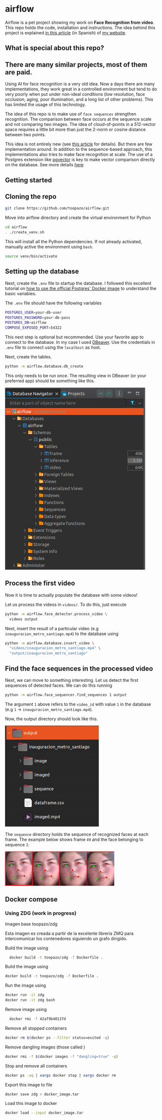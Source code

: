 # airflow

Airflow is a pet project showing my work on **Face Recognition from video**. This repo holds the code, installation and instructions. The idea behind this project is explained [in this article](https://toopazo.github.io/face-recognition-challenge/) (in Spanish) of [my website](https://toopazo.github.io).

## What is special about this repo?

There are many similar projects, most of them are paid.
- 

Using AI for face recognition is a very old idea. Now a days there are many implementations, they work great in a controlled environment but tend to do very poorly when put under non-ideal conditions (low resolution, face occlusion, aging, poor illumination, and a long list of other problems). This has limited the usage of this technology. 

The idea of this repo is to make use of ```face sequences``` strengthen recognition. The comparison between face occurs at the sequence scale and not comparing two images. The idea of cloud-of-points in a 512-vector space requires a little bit more than just the 2-norm or cosine distance between two points. 

This idea is not entirely new (see [this article](https://toopazo.github.io/face-recognition-challenge/) for details). But there are few implementation around. In addition to the sequence-based approach, this implementations also tries to make face recognition at scale. The use of a Postgres extension like [pgvector](https://github.com/pgvector/pgvector) is key to make vector comparison directly on the database. See more details [here](https://www.timescale.com/learn/postgresql-extensions-pgvector)

## Getting started

## Cloning the repo

```bash
git clone https://github.com/toopazo/airflow.git
```

Move into airflow directory and create the virtual environment for Python
```bash
cd airflow
. ./create_venv.sh
```

This will install all the Python dependencies. If not already activated, manually active the environment using ```bash```.
```bash
source venv/bin/activate
```

## Setting up the database

Next, create the ```.env``` file to startup the database. I followed this excellent tutorial on [how to use the official Postgres' Docker image](https://www.docker.com/blog/how-to-use-the-postgres-docker-official-image/) to understand the basic variables.

The ```.env``` file should have the following variables
```bash
POSTGRES_USER=your-db-user
POSTGRES_PASSWORD=your-db-pass
POSTGRES_DB=airflow
COMPOSE_EXPOSED_PORT=54322
```

This next step is optional but recommended. Use your favorite app to connect to the database. In my case I used [DBeaver](https://dbeaver.io/). Use the credentials in ```.env``` file to connect using the ```localhost``` as host.

Next, create the tables.
```bash
python -m airflow.database.db_create
```
This only needs to be run once. The resulting view in DBeaver (or your preferred app) should be something like this.

![image](docs/dbeaver_airflow.png)


## Process the first video

Now it is time to actually populate the database with some videos!

Let us process the videos in ```videos/```. To do this, just execute

```bash
python -m airflow.face_detector.process_video \
  videos output
```

Next, insert the result of a particular video (e.g ```inauguracion_metro_santiago.mp4```) to the database using
```bash
python -m airflow.database.insert_video \
  "videos/inauguracion_metro_santiago.mp4" \
  "output/inauguracion_metro_santiago"
```

## Find the face sequences in the processed video

Next, we can move to something interesting. Let us detect the first sequences of detected faces. We can do this running
```bash
python -m airflow.face_sequencer.find_sequences 1 output
```
The argument ```1``` above refers to the ```video_id``` with value ```1``` in the database (e.g ```1``` -> ```inauguracion_metro_santiago.mp4```). 

Now, the output directory should look like this.

![image](docs/airflow_output.png)

The ```sequence``` directory holds the sequence of recognized faces at each frame. The example below shows frame ```49``` and the face belonging to sequence ```2```.

![image](docs/frame_id_000049_active_seq_000002.png)


## Docker compose
### Using ZDG (work in progress)

Imagen base toopazo/zdg

Esta imagen es creada a partir de la excelente libreria ZMQ para intercomunicar los contenedores siguiendo un grafo dirigido.

Build the image using
```bash
  docker build -t toopazo/zdg -f Dockerfile .
```

Build the image using
```bash
docker build -t toopazo/zdg -f Dockerfile .
```
Run the image using
 ```bash 
docker run -it zdg
docker run -it zdg bash
```

Remove image using
```bash
  docker rmi -f 42af9b40137d
```

Remove all stopped containers
```bash
docker rm $(docker ps --filter status=exited -q)
```

Remove dangling images (those called <none>)
```bash
docker rmi -f $(docker images -f "dangling=true" -q)
```

Stop and remove all containers
```bash
docker ps -aq | xargs docker stop | xargs docker rm
```

Export this image to file
```bash
docker save zdg > docker_image.tar 
```

Load this image to docker
```bash
docker load --input docker_image.tar
```
